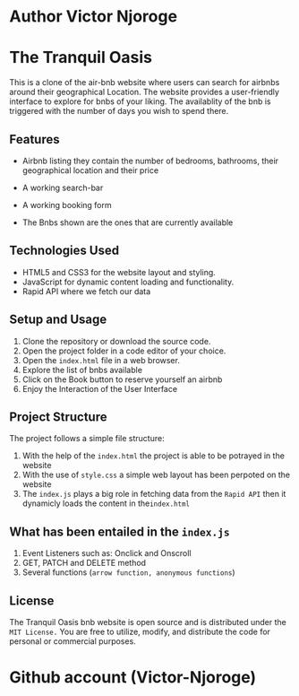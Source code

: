 # Author Victor Njoroge


# The Tranquil Oasis

This is a clone of the air-bnb website where users can search for airbnbs around their geographical Location. The website provides a user-friendly interface to explore for bnbs of your liking. The availablity of the bnb is triggered with the number of days you wish to spend there.



## Features
- Airbnb listing they contain the number of bedrooms, bathrooms, their geographical location and their price

- A working search-bar

- A working booking form

- The Bnbs shown are the ones that are currently available

## Technologies Used

- HTML5 and CSS3 for the website layout and styling.
- JavaScript for dynamic content loading and functionality.
- Rapid API where we fetch our data

## Setup and Usage

1. Clone the repository or download the source code.
2. Open the project folder in a code editor of your choice.
4. Open the `index.html` file in a web browser.
5. Explore the list of bnbs available
6. Click on the Book button to reserve yourself an airbnb
7. Enjoy the Interaction of the User Interface

## Project Structure

The project follows a simple file structure:
1. With the help of the `index.html` the project is able to be potrayed in the website
2. With the use of `style.css` a simple web layout has been perpoted on the website
3. The `index.js` plays a big role in fetching data from the `Rapid API` then it dynamicly loads the content in the`index.html`

## What has been entailed in the `index.js`

1. Event Listeners such as: Onclick and Onscroll
2. GET, PATCH and DELETE method
3. Several functions (`arrow function, anonymous functions`)

## License

The Tranquil Oasis bnb website is open source and is distributed under the `MIT License.` You are free to utilize, modify, and distribute the code for personal or commercial purposes.

# Github account (Victor-Njoroge)